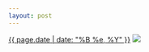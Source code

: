 ```yaml
---
layout: post
---
```


<p>
  <time><a href="/261">{{ page.date | date: "%B %e, %Y" }}</a></time>
  <a href="/261"><img src="{{ site.assets_url }}/261-640.jpg" srcset="{{ site.assets_url }}/261-1280.jpg 1280w, {{ site.assets_url }}/261-960.jpg 960w, {{ site.assets_url }}/261-640.jpg 640w, {{ site.assets_url }}/261-320.jpg 320w" sizes="(min-width: 700px) 50vw, calc(100vw - 2rem)" /></a>
</p>
